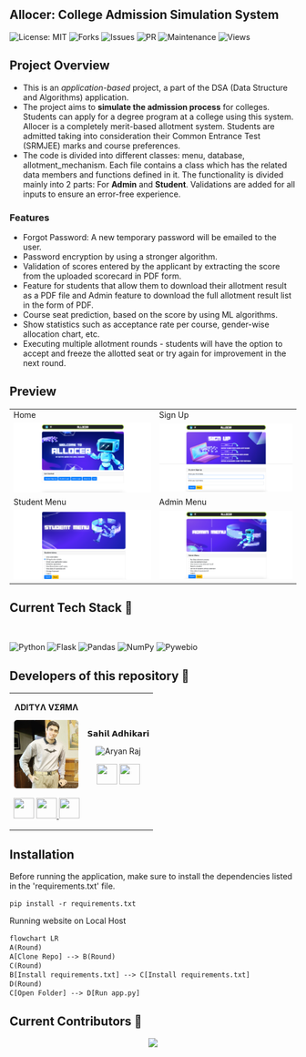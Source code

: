 ## Allocer: College Admission Simulation System
![License: MIT](https://img.shields.io/badge/License-MIT-yellow.svg?style=for-the-badges)
![Forks](https://img.shields.io/github/forks/ADITYAVOFFICIAL/Allocer.svg)
![Issues](https://img.shields.io/github/issues/ADITYAVOFFICIAL/Allocer.svg)
![PR](https://img.shields.io/github/issues-pr/ADITYAVOFFICIAL/Allocer.svg)
![Maintenance](https://img.shields.io/badge/Maintained%3F-yes-green.svg)
![Views](https://views.whatilearened.today/views/github/ADITYAVOFFICIAL/Allocer.svg)
  <p>

## Project Overview

- This is an *application-based* project, a part of the DSA (Data Structure and Algorithms) application.
- The project aims to **simulate the admission process** for colleges. Students can apply for a degree program at a college using this system. Allocer is a completely merit-based allotment system. Students are admitted taking into consideration their Common Entrance Test (SRMJEE) marks and course preferences.
- The code is divided into different classes: menu, database, allotment_mechanism. Each file contains a class which has the related data members and functions defined in it. The functionality is divided mainly into 2 parts: For **Admin** and **Student**. Validations are added for all inputs to ensure an error-free experience.

### Features
- Forgot Password: A new temporary password will be emailed to the user.
- Password encryption by using a stronger algorithm.
- Validation of scores entered by the applicant by extracting the score from the uploaded scorecard in PDF form.
- Feature for students that allow them to download their allotment result as a PDF file and Admin feature to download the full allotment result list in the form of PDF.
- Course seat prediction, based on the score by using ML algorithms.
- Show statistics such as acceptance rate per course, gender-wise allocation chart, etc.
- Executing multiple allotment rounds - students will have the option to accept and freeze the allotted seat or try again for improvement in the next round.

 ## Preview

 <table>
  <tr>
    <td>Home</td>
     <td>Sign Up</td>
  </tr>
  <tr>
    <td><img src="ss/pre.png" width=auto height=auto></td>
    <td><img src="ss/signup.png" width=auto height=auto></td>
  </tr>
  <tr>
     <td>Student Menu</td>
     <td>Admin Menu</td>
  </tr>
  <tr>
    <td><img src="ss/student.png" width=auto height=auto></td>
    <td><img src="ss/admin.png" width=auto height=auto></td>
  </tr>
 </table>


 ## Current Tech Stack 🔻
<div style="display: inline_block"><br>
  
  ![Python](https://img.shields.io/badge/Python-3776AB.svg?style=for-the-badge&logo=Python&logoColor=white)
  ![Flask](https://img.shields.io/badge/Flask-000000.svg?style=for-the-badge&logo=Flask&logoColor=white)
  ![Pandas](https://img.shields.io/badge/pandas-150458.svg?style=for-the-badge&logo=pandas&logoColor=white)
  ![NumPy](https://img.shields.io/badge/NumPy-013243.svg?style=for-the-badge&logo=NumPy&logoColor=white)
  ![Pywebio](https://img.shields.io/badge/Full_Stack-Pywebio-green)
</div>
  
<div><h2><strong>Developers of this repository 🔻</strong></h2></div>

<table align="center">
<tr align="center">
<td>

**ΛDIƬYΛ VΣЯMΛ**

<p align="center">
<img src = "https://raw.githubusercontent.com/ADITYAVOFFICIAL/ADITYAVOFFICIAL/main/pics/adityav.png"  height="120" alt="Aditya Verma">
</p>
<p align="center">
<a href = "https://github.com/ADITYAVOFFICIAL"><img src = "https://img.icons8.com/3d-fluency/94/github.png" width="36" height = "36"/></a>
<a href = "https://www.linkedin.com/in/aditya-verma-real/">
<img src = "https://img.icons8.com/color/48/linkedin.png" width="36" height="36"/>
</a>
<a href = "https://medium.com/@adityaver">
<img src = "https://img.icons8.com/stickers/100/medium-logo.png" width="36" height="36"/>
</a>
</p>
</td>

<td>
𝗦𝗮𝗵𝗶𝗹 𝗔𝗱𝗵𝗶𝗸𝗮𝗿𝗶

<p align="center">
<img src = "https://avatars.githubusercontent.com/u/116698850?v=4"  height="120" alt="Aryan Raj">
</p>
<p align="center">
<a href = "https://github.com/Sahilopl"><img src = "https://img.icons8.com/3d-fluency/94/github.png" width="36" height = "36"/></a>
<a href = "https://www.linkedin.com/in/sahil-adhikari-57b445250/">
<img src = "https://img.icons8.com/color/48/linkedin.png" width="36" height="36"/>
</a>
</p>
</td>
</table>

 ## Installation
 <div>
 <p>Before running the application, make sure to install the dependencies listed in the 'requirements.txt' file.</p>
   
   ```
   pip install -r requirements.txt
   ```

<p>Running website on Local Host</p>

```mermaid
flowchart LR
A(Round)
A[Clone Repo] --> B(Round)
C(Round)
B[Install requirements.txt] --> C[Install requirements.txt]
D(Round)
C[Open Folder] --> D[Run app.py]
```


 </div>

 ## Current Contributors 🔻
<div align="center">
  <a href="https://github.com/ADITYAVOFFICIAL/Allocer/graphs/contributors">
  <img src="https://contrib.rocks/image?repo=ADITYAVOFFICIAL/Allocer" />
</a>
</div>

